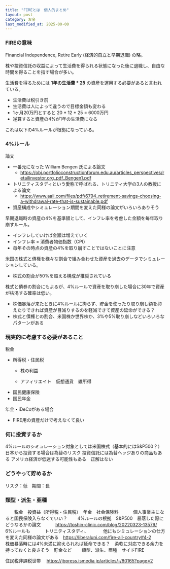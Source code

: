 ```yaml
---
title: "FIREとは　個人的まとめ"
layout: post
category: お金
last_modified_at: 2025-00-00
---
```


### FIREの意味

Financial Independence, Retire Early (経済的自立と早期退職) の略。

株や投資信託の収益によって生活費を得られる状態になった後に退職し、自由な時間を得ることを指す場合が多い。

生活費を得るためには **1年の生活費 * 25** の資産を運用する必要があると言われている。
- 生活費は税引き前
- 生活費は人によって違うので目標金額も変わる
- 1ヶ月20万円とすると 20 * 12 * 25 = 6000万円
- 逆算すると資産の4%が1年の生活費になる

これは以下の4%ルールが根拠になっている。


### 4%ルール

論文
- 一番元になった William Bengen 氏による論文
  - <https://obj.portfolioconstructionforum.edu.au/articles_perspectives/retailinvestor.org_pdf_Bengen1.pdf>
- トリニティスタディという愛称で呼ばれる、トリニティ大学の3人の教授による論文
  - <https://www.aaii.com/files/pdf/6794_retirement-savings-choosing-a-withdrawal-rate-that-is-sustainable.pdf>
- 資産構成やシミュレーション期間を変えた同様の論文がいろいろありそう

早期退職時の資産の4%を基準額として、インフレ率を考慮した金額を毎年取り崩すルール。
- インフレしていけば金額は増えていく
- インフレ率 = 消費者物価指数（CPI）
- 毎年その時点の資産の4%を取り崩すことではないことに注意

米国の株式と債権を様々な割合で組み合わせた資産を過去のデータでシミュレーションしている。
- 株式の割合が50%を超える構成が推奨されている

株式と債券の割合にもよるが、4%ルールで資産を取り崩した場合に30年で資産が枯渇する確率は低い。
- 株価暴落が来たときに4%ルールに拘らず、貯金を使ったり取り崩し額を抑えたりできれば資産が目減りするのを軽減できて資産の延命ができる？
- 株式と債権との割合、米国株か世界株か、3%や5%取り崩しなどいろいろなパターンがある


### 現実的に考慮する必要があること
 
税金
- 所得税・住民税
  - 株の利益

  - アフィリエイト　仮想通貨　雑所得
- 国民健康保険
- 国民年金

年金・iDeCoがある場合
- FIRE用の資産だけで考えなくて良い


### 何に投資するか

4%ルールのシミュレーション対象としては米国株式（基本的にはS&P500？）
日本から投資する場合は為替のリスク
投資信託には為替ヘッジありの商品もある
アメリカ経済が低迷する可能性もある　正解はない


### どうやって貯めるか

リスク：低　期間：長


### 類型・派生・亜種





　　税金　投資益（所得税・住民税）　年金　社会保険料
　　　個人事業主になると国民保険入らなくていい？
　　4%ルールの根拠　S&P500　暴落した際にどうなるかの論文
　　　https://toshin-clinic.com/blog/20220323-13579/ 
　　　6%ルールも
　　　トリニティスタディ、
　　　他にもシミュレーションの仕方を変えた同様の論文がある　https://liberaluni.com/fire-all-country#4-2 
　　　株価暴落時には4%未満に抑えられれば延命できる？　柔軟に対応できる余力を持っておくと良さそう　貯金など
　　類型、派生、亜種　サイドFIRE


住民税非課税世帯
　<https://jbpress.ismedia.jp/articles/-/80165?page=2>

